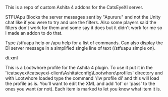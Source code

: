 This is a repo of custom Ashita 4 addons for the CatsEyeXI server.

STFUApu
Blocks the server messages sent by "Apururu" and not the Unity chat like if you were to try and use the filters. Also some players said the filters don't work for them and some say it does but it didn't work for me so I made an addon to do that.

Type /stfuapu help or /apu help for a list of commands. Can also display the DI server message in a simplified single line of text (/stfuapu simple on).

di.xml

This is a Lootwhore profile for the Ashita 4 plugin. To use it put it in the '\catseyexi\catseyexi-client\Ashita\config\Lootwhore\profiles' directory and with Lootwhore loaded type the command '/lw profile di' and this will load the profile as is. You'll want to edit the XML and add 'lot' or 'pass' to the ones you want (or not). Each item is marked to let you know what item it is.
